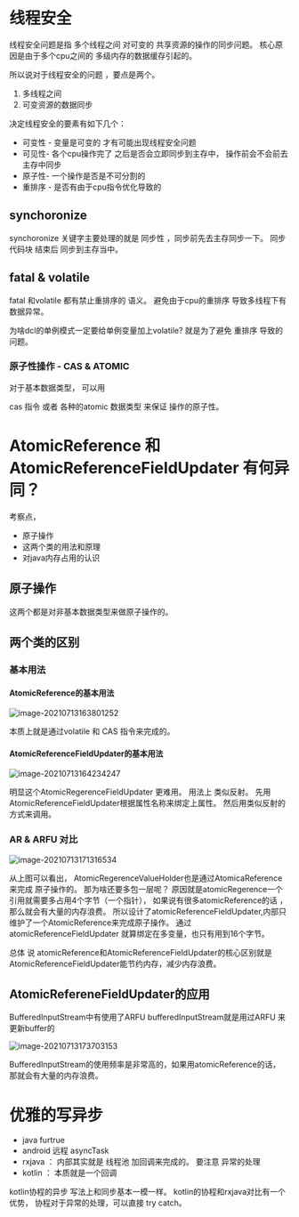 # 线程安全



线程安全问题是指 多个线程之间 对可变的 共享资源的操作的同步问题。
核心原因是由于多个cpu之间的 多级内存的数据缓存引起的。

所以说对于线程安全的问题 ，要点是两个。

1. 多线程之间 
2. 可变资源的数据同步



决定线程安全的要素有如下几个：

- 可变性 - 变量是可变的 才有可能出现线程安全问题
- 可见性-  各个cpu操作完了 之后是否会立即同步到主存中， 操作前会不会前去主存中同步
- 原子性-  一个操作是否是不可分割的
- 重排序 -  是否有由于cpu指令优化导致的

## synchoronize 

synchoronize 关键字主要处理的就是 同步性  ，同步前先去主存同步一下。
同步代码块 结束后 同步到主存当中。



## fatal & volatile

fatal 和volatile 都有禁止重排序的 语义。
避免由于cpu的重排序 导致多线程下有数据异常。

为啥dcl的单例模式一定要给单例变量加上volatile?
就是为了避免  重排序 导致的问题。

### 原子性操作  - CAS & ATOMIC

对于基本数据类型， 可以用

cas 指令  或者 各种的atomic 数据类型 来保证 操作的原子性。





# AtomicReference 和AtomicReferenceFieldUpdater 有何异同？



考察点，

- 原子操作
- 这两个类的用法和原理
- 对java内存占用的认识



## 原子操作

这两个都是对非基本数据类型来做原子操作的。



## 两个类的区别

### 基本用法

#### AtomicReference的基本用法

![image-20210713163801252](https://i.loli.net/2021/07/13/RIqcfBHVO95XDEb.png)

本质上就是通过volatile 和 CAS 指令来完成的。



#### AtomicReferenceFieldUpdater的基本用法

![image-20210713164234247](https://i.loli.net/2021/07/13/W8SYQBzga7KjLDC.png)

明显这个AtomicRegerenceFieldUpdater  更难用。
用法上 类似反射。
先用AtomicReferenceFieldUpdater根据属性名称来绑定上属性。
然后用类似反射的方式来调用。

### AR & ARFU 对比

![image-20210713171316534](https://i.loli.net/2021/07/13/FxMyblSZdt4HnwP.png)

从上图可以看出， AtomicRegerenceValueHolder也是通过AtomicaReference来完成 原子操作的。
那为啥还要多包一层呢？
原因就是atomicRegerence一个引用就需要多占用4个字节（一个指针）， 如果说有很多atomicReference的话 ，那么就会有大量的内存浪费。
所以设计了atomicReferenceFieldUpdater,内部只维护了一个AtomicReference来完成原子操作。
通过atomicReferenceFieldUpdater 就算绑定在多变量，也只有用到16个字节。

总体 说  atomicReference和AtomicReferenceFieldUpdater的核心区别就是 AtomicReferenceFieldUpdater能节约内存，减少内存浪费。



## AtomicRefereneFieldUpdater的应用

BufferedInputStream中有使用了ARFU
bufferedInputStream就是用过ARFU 来更新buffer的

![image-20210713173703153](https://i.loli.net/2021/07/13/7UryhmOBk8MqR1D.png)

BufferedInputStream的使用频率是非常高的，如果用atomicReference的话， 那就会有大量的内存浪费。





# 优雅的写异步



- java  furtrue 
- android 远程  asyncTask  
- rxjava  ： 内部其实就是 线程池 加回调来完成的。
  要注意 异常的处理
- kotlin ： 本质就是一个回调

kotlin协程的异步 写法上和同步基本一模一样。
kotlin的协程和rxjava对比有一个 优势， 协程对于异常的处理，可以直接 try catch。

